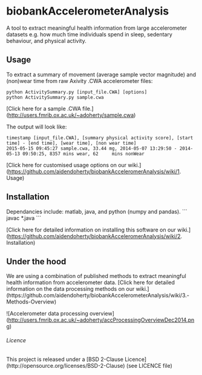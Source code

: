 biobankAccelerometerAnalysis
======================

A tool to extract meaningful health information from large accelerometer
datasets e.g. how much time individuals spend in sleep, sedentary behaviour,
and physical activity.


<h2>Usage</h2>
To extract a summary of movement (average sample vector magnitude) and
(non)wear time from raw Axivity .CWA accelerometer files:

```
python ActivitySummary.py [input_file.CWA] [options]
python ActivitySummary.py sample.cwa
```

[Click here for a sample .CWA file.]
(http://users.fmrib.ox.ac.uk/~adoherty/sample.cwa)

The output will look like:
```
timestamp [input_file.CWA], [summary physical activity score], [start time] - [end time], [wear time], [non wear time]
2015-05-15 09:45:27 sample.cwa, 33.44 mg, 2014-05-07 13:29:50 - 2014-05-13 09:50:25, 8357 mins wear, 62     mins nonWear
```
[Click here for customised usage options on our wiki.]
(https://github.com/aidendoherty/biobankAcceleromerAnalysis/wiki/1. Usage)


<h2>Installation</h2>
Dependancies include: matlab, java, and python (numpy and pandas).
```
javac *.java
```

[Click here for detailed information on installing this software on our wiki.]
(https://github.com/aidendoherty/biobankAcceleromerAnalysis/wiki/2. Installation)

<h2>Under the hood</h2>
We are using a combination of published methods to extract meaningful health
information from accelerometer data. [Click here for detailed information on the 
data processing methods on our wiki.]
(https://github.com/aidendoherty/biobankAccelerometerAnalysis/wiki/3.-Methods-Overview)

![Accelerometer data processing overview]
(http://users.fmrib.ox.ac.uk/~adoherty/accProcessingOverviewDec2014.png)


<h6>Licence</h6>
This project is released under a [BSD 2-Clause Licence](http://opensource.org/licenses/BSD-2-Clause) (see LICENCE file)
